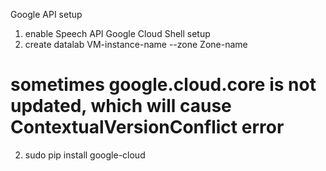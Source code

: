 Google API setup
1. enable Speech API
Google Cloud Shell setup
1. create datalab VM-instance-name --zone Zone-name
# sometimes google.cloud.core is not updated, which will cause ContextualVersionConflict error
2. sudo pip install google-cloud 
